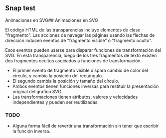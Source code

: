 
## Snap test

Animaciones en SVG## Animaciones en SVG

El código HTML de las transparencias incluye elementos de clase "fragmento". Las acciones de navegar las páginas usando las flechas de dirección inducen eventos de "fragmento visible" o "fragmento oculto".

Esos eventos pueden usarse para disparar funciones de transformación del SVG. En esta transparencia, luego de los tres fragmentos de texto existen dos fragmentos ocultos asociados a funciones de transformación. 

* El primer evento de fragmento visible dispara cambio de color del círculo, y cambia la posición del rectángulo.
* El segundo cambia la posición y tamaño del círculo.
* Ambos eventos tienen funciones inversas para restituir la presentación original del gráfico SVG.
* Las transformaciones tienen atributos, valores y velocidades independientes y pueden ser reutilizadas.

### TODO

* Alguna forma fácil de revertir una transformación sin tener que escribir la función inversa.

